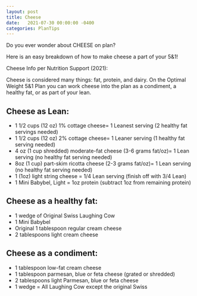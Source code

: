 ```yaml
---
layout: post
title: Cheese
date:   2021-07-30 00:00:00 -0400
categories: PlanTips
---
```

Do you ever wonder about CHEESE on plan? 

Here is an easy breakdown of how to make cheese a part of your 5&1!

Cheese Info per Nutrition Support (2021): 

Cheese is considered many things: fat, protein, and dairy. On the Optimal Weight 5&1 Plan you can work cheese into the plan as a condiment, a healthy fat, or as part of your lean. 

## Cheese as Lean: 
* 1 1/2 cups (12 oz) 1% cottage cheese= 1 Leanest serving (2 healthy fat servings needed) 
* 1 1/2 cups (12 oz) 2% cottage cheese= 1 Leaner serving (1 healthy fat serving needed) 
* 4 oz (1 cup shredded) moderate-fat cheese (3-6 grams fat/oz)= 1 Lean serving (no healthy fat serving needed) 
* 8oz (1 cup) part-skim ricotta cheese (2-3 grams fat/oz)= 1 Lean serving (no healthy fat serving needed) 
* 1 (1oz) light string cheese = 1/4 Lean serving (finish off with 3/4 Lean) 
* 1 Mini Babybel, Light = 1oz protein (subtract 1oz from remaining protein) 

## Cheese as a healthy fat: 
* 1 wedge of Original Swiss Laughing Cow 
* 1 Mini Babybel
* Original 1 tablespoon regular cream cheese 
* 2 tablespoons light cream cheese 

## Cheese as a condiment: 
* 1 tablespoon low-fat cream cheese 
* 1 tablespoon parmesan, blue or feta cheese (grated or shredded) 
* 2 tablespoons light Parmesan, blue or feta cheese 
* 1 wedge = All Laughing Cow except the original Swiss

